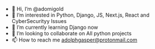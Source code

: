 - 👋 Hi, I’m @adomigold
- 👀 I’m interested in Python, Django, JS, Next.js, React and CyberSecurityy Issues
- 🌱 I’m currently learning Django now
- 💞️ I’m looking to collaborate on All python projects
- 📫 How to reach me adolphgasper@protonmail.com

<!---
adomigold/adomigold is a ✨ special ✨ repository because its `README.md` (this file) appears on your GitHub profile.
You can click the Preview link to take a look at your changes.
--->
